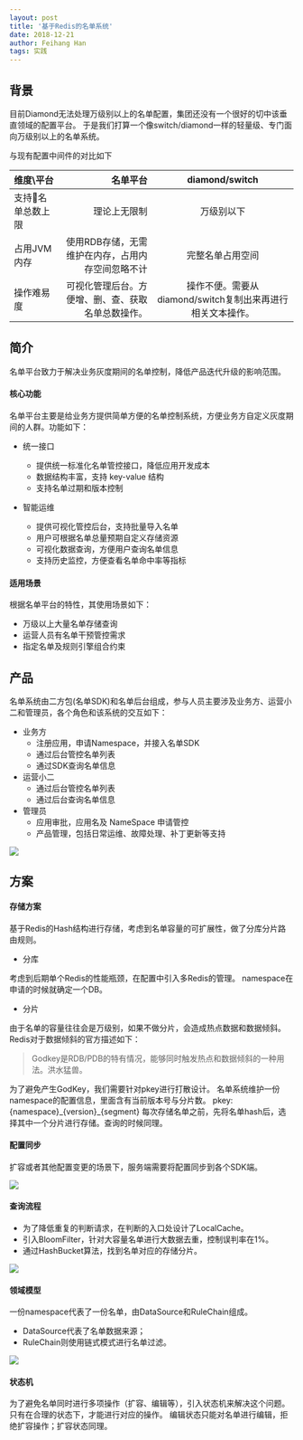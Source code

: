 ```yaml
---
layout: post
title: '基于Redis的名单系统'
date: 2018-12-21
author: Feihang Han
tags: 实践
---
```


## 背景

目前Diamond无法处理万级别以上的名单配置，集团还没有一个很好的切中该垂直领域的配置平台。
于是我们打算一个像switch/diamond一样的轻量级、专门面向万级别以上的名单系统。

与现有配置中间件的对比如下

| 维度\平台 | 名单平台 | diamond/switch |
| :------| ------: | :------: |
| 支持名单总数上限 | 理论上无限制 | 万级别以下 |
| 占用JVM内存 | 使用RDB存储，无需维护在内存，占用内存空间忽略不计 | 完整名单占用空间 |
| 操作难易度 | 可视化管理后台。方便增、删、查、获取名单总数操作。 | 操作不便。需要从diamond/switch复制出来再进行相关文本操作。 |

## 简介

名单平台致力于解决业务灰度期间的名单控制，降低产品迭代升级的影响范围。

#### 核心功能

名单平台主要是给业务方提供简单方便的名单控制系统，方便业务方自定义灰度期间的人群。功能如下：

- 统一接口
    - 提供统一标准化名单管控接口，降低应用开发成本
    - 数据结构丰富，支持 key-value 结构
    - 支持名单过期和版本控制

- 智能运维
    - 提供可视化管控后台，支持批量导入名单
    - 用户可根据名单总量预期自定义存储资源
    - 可视化数据查询，方便用户查询名单信息
    - 支持历史监控，方便查看名单命中率等指标
    
#### 适用场景

根据名单平台的特性，其使用场景如下：
- 万级以上大量名单存储查询
- 运营人员有名单干预管控需求
- 指定名单及规则引擎组合约束


## 产品

名单系统由二方包(名单SDK)和名单后台组成，参与人员主要涉及业务方、运营小二和管理员，各个角色和该系统的交互如下：

- 业务方
    - 注册应用，申请Namespace，并接入名单SDK
    - 通过后台管控名单列表
    - 通过SDK查询名单信息
- 运营小二
    - 通过后台管控名单列表
    - 通过后台查询名单信息
- 管理员
    - 应用审批，应用名及 NameSpace 申请管控
    - 产品管理，包括日常运维、故障处理、补丁更新等支持

![](/assets/doc_imgs/wanted/名单系统-产品逻辑.png)

## 方案

#### 存储方案

基于Redis的Hash结构进行存储，考虑到名单容量的可扩展性，做了分库分片路由规则。

- 分库

考虑到后期单个Redis的性能瓶颈，在配置中引入多Redis的管理。
namespace在申请的时候就确定一个DB。

- 分片

由于名单的容量往往会是万级别，如果不做分片，会造成热点数据和数据倾斜。
Redis对于数据倾斜的官方描述如下：
> Godkey是RDB/PDB的特有情况，能够同时触发热点和数据倾斜的一种用法。洪水猛兽。

为了避免产生GodKey，我们需要针对pkey进行打散设计。
名单系统维护一份namespace的配置信息，里面含有当前版本号与分片数。
pkey:{namespace}\_{version}\_{segment}
每次存储名单之前，先将名单hash后，选择其中一个分片进行存储。查询的时候同理。


#### 配置同步

扩容或者其他配置变更的场景下，服务端需要将配置同步到各个SDK端。

![](/assets/doc_imgs/wanted/名单系统-配置流程.png)

#### 查询流程

- 为了降低重复的判断请求，在判断的入口处设计了LocalCache。
- 引入BloomFilter，针对大容量名单进行大数据去重，控制误判率在1%。
- 通过HashBucket算法，找到名单对应的存储分片。


![](/assets/doc_imgs/wanted/名单系统-查询流程.png)


#### 领域模型

一份namespace代表了一份名单，由DataSource和RuleChain组成。

- DataSource代表了名单数据来源；
- RuleChain则使用链式模式进行名单过滤。

![](/assets/doc_imgs/wanted/名单系统-数据设计.png)


#### 状态机
    
为了避免名单同时进行多项操作（扩容、编辑等），引入状态机来解决这个问题。
只有在合理的状态下，才能进行对应的操作。
编辑状态只能对名单进行编辑，拒绝扩容操作；扩容状态同理。
    


